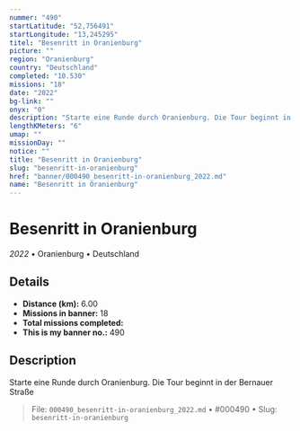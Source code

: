 ```yaml
---
nummer: "490"
startLatitude: "52,756491"
startLongitude: "13,245295"
titel: "Besenritt in Oranienburg"
picture: ""
region: "Oranienburg"
country: "Deutschland"
completed: "10.530"
missions: "18"
date: "2022"
bg-link: ""
onyx: "0"
description: "Starte eine Runde durch Oranienburg. Die Tour beginnt in der Bernauer Straße"
lengthKMeters: "6"
umap: ""
missionDay: ""
notice: ""
title: "Besenritt in Oranienburg"
slug: "besenritt-in-oranienburg"
href: "banner/000490_besenritt-in-oranienburg_2022.md"
name: "Besenritt in Oranienburg"
---
```

# Besenritt in Oranienburg

*2022* • Oranienburg • Deutschland





## Details
- **Distance (km):** 6.00
- **Missions in banner:** 18
- **Total missions completed:** 
- **This is my banner no.:** 490



## Description
Starte eine Runde durch Oranienburg. Die Tour beginnt in der Bernauer Straße




> File: `000490_besenritt-in-oranienburg_2022.md` • #000490 • Slug: `besenritt-in-oranienburg`
